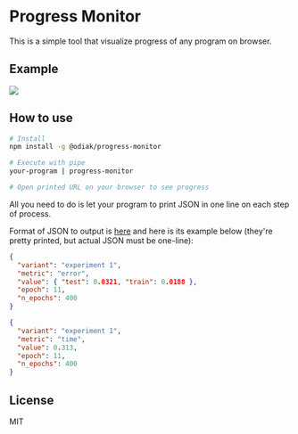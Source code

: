 # Progress Monitor

This is a simple tool that visualize progress of any program on browser.

## Example

![](https://i.gyazo.com/9f01b7b554f9b9034a20ba7309be548a.png)

## How to use

```bash
# Install
npm install -g @odiak/progress-monitor

# Execute with pipe
your-program | progress-monitor

# Open printed URL on your browser to see progress
```

All you need to do is let your program to print JSON in one line on each step of process.

Format of JSON to output is [here](https://github.com/odiak/progress-monitor/blob/master/src/client/index.tsx#L21-L27) and here is its example below (they're pretty printed, but actual JSON must be one-line):

```json
{
  "variant": "experiment 1",
  "metric": "error",
  "value": { "test": 0.0321, "train": 0.0188 },
  "epoch": 11,
  "n_epochs": 400
}
```

```json
{
  "variant": "experiment 1",
  "metric": "time",
  "value": 0.313,
  "epoch": 11,
  "n_epochs": 400
}
```

## License

MIT
